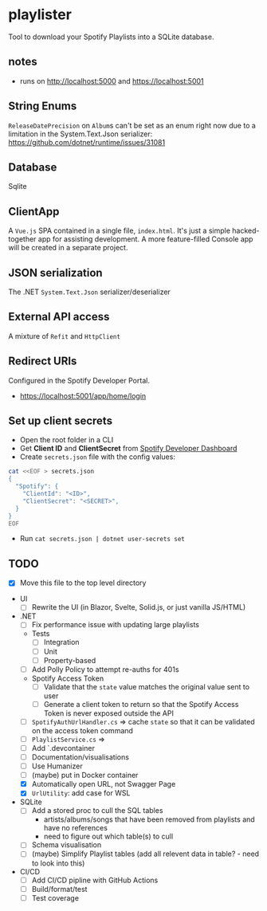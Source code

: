 # playlister

Tool to download your Spotify Playlists into a SQLite database.

## notes

- runs on <http://localhost:5000> and <https://localhost:5001>

## String Enums

`ReleaseDatePrecision` on `Album`s can't be set as an enum right now due to a limitation in the System.Text.Json
serializer: <https://github.com/dotnet/runtime/issues/31081>

## Database

Sqlite

## ClientApp

A `Vue.js` SPA contained in a single file, `index.html`. It's just a simple hacked-together app for assisting
development. A more feature-filled Console app will be created in a separate project.

## JSON serialization

The .NET `System.Text.Json` serializer/deserializer

## External API access

A mixture of `Refit` and `HttpClient`

## Redirect URIs

Configured in the Spotify Developer Portal.

- <https://localhost:5001/app/home/login>

## Set up client secrets

- Open the root folder in a CLI
- Get **Client ID** and **ClientSecret** from [Spotify Developer Dashboard](https://developer.spotify.com/dashboard)
- Create `secrets.json` file with the config values:

```bash
cat <<EOF > secrets.json
{
  "Spotify": {
    "ClientId": "<ID>",
    "ClientSecret": "<SECRET>",
  }
}
EOF
```

- Run `cat secrets.json | dotnet user-secrets set`

## TODO

- [x] Move this file to the top level directory
- UI
  - [ ] Rewrite the UI (in Blazor, Svelte, Solid.js, or just vanilla JS/HTML)
- .NET
  - [ ] Fix performance issue with updating large playlists
  - Tests
    - [ ] Integration
    - [ ] Unit
    - [ ] Property-based
  - [ ] Add Polly Policy to attempt re-auths for 401s
  - Spotify Access Token
    - [ ] Validate that the `state` value matches the original value sent to user
    - [ ] Generate a client token to return so that the Spotify Access Token is never exposed outside the API
  - [ ] `SpotifyAuthUrlHandler.cs` => cache `state` so that it can be validated on the access token command
  - [ ] `PlaylistService.cs` =>
  - [ ] Add `.devcontainer
  - [ ] Documentation/visualisations
  - [ ] Use Humanizer
  - [ ] (maybe) put in Docker container
  - [x] Automatically open URL, not Swagger Page
  - [x] `UrlUtility`: add case for WSL
- SQLite
  - [ ] Add a stored proc to cull the SQL tables
    - artists/albums/songs that have been removed from playlists and have no references
    - need to figure out which table(s) to cull
  - [ ] Schema visualisation
  - [ ] (maybe) Simplify Playlist tables (add all relevent data in table? - need to look into this)
- CI/CD
  - [ ] Add CI/CD pipline with GitHub Actions
  - [ ] Build/format/test
  - [ ] Test coverage
